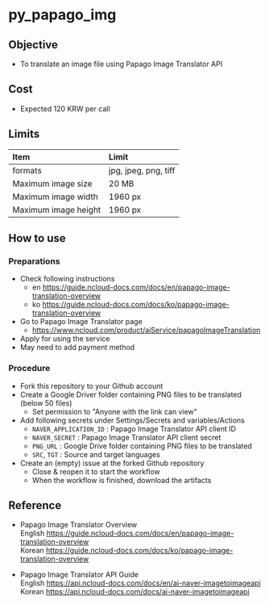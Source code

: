 # py_papago_img

## Objective
* To translate an image file using Papago Image Translator API

## Cost
* Expected 120 KRW per call

## Limits
| Item | Limit |
|:---|:---|
| formats | jpg, jpeg, png, tiff |
| Maximum image size | 20 MB |
| Maximum image width | 1960 px |
| Maximum image height | 1960 px |

## How to use
### Preparations
* Check following instructions
  * en https://guide.ncloud-docs.com/docs/en/papago-image-translation-overview
  * ko https://guide.ncloud-docs.com/docs/ko/papago-image-translation-overview
* Go to Papago Image Translator page
  * https://www.ncloud.com/product/aiService/papagoImageTranslation
* Apply for using the service
* May need to add payment method

### Procedure
* Fork this repository to your Github account
* Create a Google Driver folder containing PNG files to be translated (below 50 files)
  * Set permission to "Anyone with the link can view"
* Add following secrets under Settings/Secrets and variables/Actions
  * `NAVER_APPLICATION_ID` : Papago Image Translator API client ID
  * `NAVER_SECRET` : Papago Image Translator API client secret
  * `PNG_URL` : Google Drive folder containing PNG files to be translated
  * `SRC`, `TGT` : Source and target languages
* Create an (empty) issue at the forked Github repository
  * Close & reopen it to start the workflow
  * When the workflow is finished, download the artifacts

## Reference
* Papago Image Translator Overview<br>
English https://guide.ncloud-docs.com/docs/en/papago-image-translation-overview<br>
Korean https://guide.ncloud-docs.com/docs/ko/papago-image-translation-overview

* Papago Image Translator API Guide<br>
English https://api.ncloud-docs.com/docs/en/ai-naver-imagetoimageapi<br>
Korean https://api.ncloud-docs.com/docs/ai-naver-imagetoimageapi
